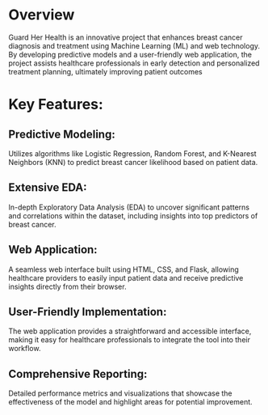 # Overview
Guard Her Health is an innovative project that enhances breast cancer diagnosis and treatment using Machine Learning (ML) and web technology. By developing predictive models and a user-friendly web application, the project assists healthcare professionals in early detection and personalized treatment planning, ultimately improving patient outcomes
# Key Features:

## Predictive Modeling: 
Utilizes algorithms like Logistic Regression, Random Forest, and K-Nearest Neighbors (KNN) to predict breast cancer likelihood based on patient data.
## Extensive EDA:
In-depth Exploratory Data Analysis (EDA) to uncover significant patterns and correlations within the dataset, including insights into top predictors of breast cancer.
## Web Application:
A seamless web interface built using HTML, CSS, and Flask, allowing healthcare providers to easily input patient data and receive predictive insights directly from their browser.
## User-Friendly Implementation:
The web application provides a straightforward and accessible interface, making it easy for healthcare professionals to integrate the tool into their workflow.
## Comprehensive Reporting: 
Detailed performance metrics and visualizations that showcase the effectiveness of the model and highlight areas for potential improvement.
